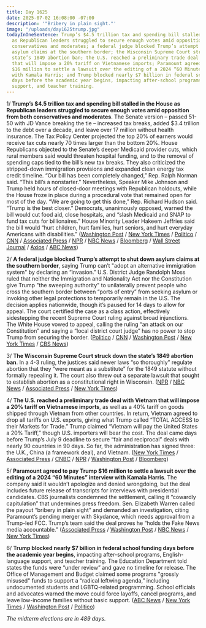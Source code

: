 ```yaml
---
title: Day 1625
date: 2025-07-02 16:08:00 -07:00
description: '"Bribery in plain sight."'
image: "/uploads/day1625trump.jpg"
todayInOneSentence: Trump’s $4.5 trillion tax and spending bill stalled in the House
  as Republican leaders struggled to secure enough votes amid opposition from both
  conservatives and moderates; a federal judge blocked Trump’s attempt to shut down
  asylum claims at the southern border; the Wisconsin Supreme Court struck down the
  state’s 1849 abortion ban; the U.S. reached a preliminary trade deal with Vietnam
  that will impose a 20% tariff on Vietnamese imports; Paramount agreed to pay Trump
  $16 million to settle a lawsuit over the editing of a 2024 “60 Minutes” interview
  with Kamala Harris; and Trump blocked nearly $7 billion in federal school funding
  days before the academic year begins, impacting after-school programs, English-language
  support, and teacher training.
---
```


1/ **Trump’s $4.5 trillion tax and spending bill stalled in the House as Republican leaders struggled to secure enough votes amid opposition from both conservatives and moderates**. The Senate version – passed 51-50 with JD Vance breaking the tie – increased tax breaks, added $3.4 trillion to the debt over a decade, and leave over 17 million without health insurance. The Tax Policy Center projected the top 20% of earners would receive tax cuts nearly 70 times larger than the bottom 20%. House Republicans objected to the Senate’s deeper Medicaid provider cuts, which rural members said would threaten hospital funding, and to the removal of spending caps tied to the bill’s new tax breaks. They also criticized the stripped-down immigration provisions and expanded clean energy tax credit timeline. “Our bill has been completely changed,” Rep. Ralph Norman said. “This bill’s a nonstarter.” Nevertheless, Speaker Mike Johnson and Trump held hours of closed-door meetings with Republican holdouts, while the House froze in place during a procedural vote that remained open for most of the day. “We are going to get this done,” Rep. Richard Hudson said. “Trump is the best closer.” Democrats, unanimously opposed, warned the bill would cut food aid, close hospitals, and “slash Medicaid and SNAP to fund tax cuts for billionaires.” House Minority Leader Hakeem Jeffries said the bill would “hurt children, hurt families, hurt seniors, and hurt everyday Americans with disabilities.” ([Washington Post](https://www.washingtonpost.com/politics/2025/07/02/trump-presidency-news-big-bill/) / [New York Times](https://www.nytimes.com/2025/07/02/us/politics/trump-bill-johnson-house-vote.html) / [Politico](https://www.politico.com/live-updates/2025/07/02/congress) / [CNN](https://www.cnn.com/2025/07/02/politics/trumps-agenda-house-vote) / [Associated Press](https://apnews.com/article/big-beautiful-bill-trump-tax-cuts-3b525482be43fdf956366cebd84dcaac) / [NPR](https://www.npr.org/2025/07/02/nx-s1-5454598/the-gops-massive-bill-would-add-trillions-of-dollars-to-the-countrys-debt) / [NBC News](https://www.nbcnews.com/politics/congress/republicans-scramble-corral-support-trump-megabill-ahead-house-vote-rcna216363) / [Bloomberg](https://www.bloomberg.com/news/articles/2025-07-02/house-republican-hardliners-warn-of-a-delay-to-trump-tax-vote) / [Wall Street Journal](https://www.wsj.com/politics/policy/house-republicans-threaten-to-sink-trumps-megabill-66cd241d) / [Axios](https://www.axios.com/2025/07/02/trump-big-beautiful-bill-house-vote-delay) / [ABC News](https://abcnews.go.com/US/live-updates/trump-admin-live-updates-senate-begin-big-beautiful/?id=123330663))

2/ **A federal judge blocked Trump’s attempt to shut down asylum claims at the southern border**, saying Trump can’t "adopt an alternative immigration system" by declaring an “invasion.” U.S. District Judge Randolph Moss ruled that neither the Immigration and Nationality Act nor the Constitution give Trump "the sweeping authority" to unilaterally prevent people who cross the southern border between “ports of entry” from seeking asylum or invoking other legal protections to temporarily remain in the U.S. The decision applies nationwide, though it’s paused for 14 days to allow for appeal. The court certified the case as a class action, effectively sidestepping the recent Supreme Court ruling against broad injunctions. The White House vowed to appeal, calling the ruling “an attack on our Constitution” and saying a “local district court judge” has no power to stop Trump from securing the border. ([Politico](https://www.politico.com/news/2025/07/02/donald-trump-immigratin-border-asylum-ruling-00437708) / [CNN](https://www.cnn.com/2025/07/02/politics/judge-blocks-trumps-ban-on-asylum) / [Washington Post](https://www.washingtonpost.com/immigration/2025/07/02/trump-asylum-border-lawsuit-immigration/) / [New York Times](https://www.nytimes.com/2025/07/02/us/politics/asylum-trump.html) / [CBS News](https://www.cbsnews.com/news/trump-asylum-border-judge-blocks/))

3/ **The Wisconsin Supreme Court struck down the state’s 1849 abortion ban**. In a 4-3 ruling, the justices said newer laws “so thoroughly” regulate abortion that they “were meant as a substitute” for the 1849 statute without formally repealing it.  The court also threw out a separate lawsuit that sought to establish abortion as a constitutional right in Wisconsin. ([NPR](https://www.npr.org/2025/07/02/nx-s1-5454456/abortion-wisconsin-law-supreme-court) / [NBC News](https://www.nbcnews.com/politics/politics-news/wisconsin-supreme-court-strikes-states-1849-total-abortion-ban-rcna216300) / [Associated Press](https://apnews.com/article/wisconsin-abortion-ban-1849-01658358639a63db7df92aeec34c612d) / [New York Times](https://www.nytimes.com/2025/07/02/us/wisconsin-abortion-1849-supreme-court.html))

4/ **The U.S. reached a preliminary trade deal with Vietnam that will impose a 20% tariff on Vietnamese imports**, as well as a 40% tariff on goods shipped through Vietnam from other countries. In return, Vietnam agreed to drop all tariffs on U.S. exports, giving what Trump called “TOTAL ACCESS to their Markets for Trade.” Trump claimed “Vietnam will pay the United States a 20% Tariff,” though U.S. importers will bear the cost. The deal came days before Trump’s July 9 deadline to secure “fair and reciprocal” deals with nearly 90 countries in 90 days. So far, the administration has signed three: the U.K., China (a framework deal), and Vietnam. ([New York Times](https://www.nytimes.com/2025/07/02/business/economy/trump-vietnam-trade-deal.html) / [Associated Press](https://apnews.com/article/trump-trade-tariff-vietnam-exports-china-a1a0725198d10ef240398f2dec3a6c23) / [CNBC](https://www.cnbc.com/2025/07/02/trump-trade-vietnam-deal.html) / [NPR](https://www.npr.org/2025/07/02/nx-s1-5422252/trump-trade-deal-vietnam-tariff) / [Washington Post](https://www.washingtonpost.com/business/2025/07/02/trump-vietnam-trade-agreement/) / [Bloomberg](https://www.bloomberg.com/news/articles/2025-07-02/trump-says-he-made-trade-deal-with-vietnam-details-to-follow))

5/ **Paramount agreed to pay Trump $16 million to settle a lawsuit over the editing of a 2024 “60 Minutes” interview with Kamala Harris**. The company said it wouldn’t apologize and denied wrongdoing, but the deal includes future release of transcripts for interviews with presidential candidates. CBS journalists condemned the settlement, calling it “cowardly capitulation” that undermines press freedom. Sen. Elizabeth Warren called the payout “bribery in plain sight” and demanded an investigation, citing Paramount’s pending merger with Skydance, which needs approval from a Trump-led FCC. Trump’s team said the deal proves he “holds the Fake News media accountable.” ([Associated Press](https://apnews.com/article/trump-media-harris-minutes-paramount-6415042fe910ae60b432dd8c73ef61b2) / [Washington Post](https://www.washingtonpost.com/style/media/2025/07/02/paramount-cbs-settlement-trump-harris-interview/) / [NBC News](https://www.nbcnews.com/news/us-news/paramount-agrees-pay-16-million-settle-trumps-lawsuit-60-minutes-kamal-rcna216419) / [New York Times](https://www.nytimes.com/2025/07/02/business/media/paramount-trump-60-minutes-lawsuit.html))

6/ **Trump blocked nearly $7 billion in federal school funding days before the academic year begins**, impacting after-school programs, English-language support, and teacher training. The Education Department told states the funds were “under review” and gave no timeline for release. The Office of Management and Budget claimed some programs "grossly misused" funds to support a “radical leftwing agenda,” including undocumented students and LGBTQ-related programming. School officials and advocates warned the move could force layoffs, cancel programs, and leave low-income families without basic support. ([ABC News](https://abcnews.go.com/US/trump-administration-pauses-6b-education-programs-ahead-school/story?id=123403964) / [New York Times](https://www.nytimes.com/2025/07/01/us/trump-education-funds.html) / [Washington Post](https://www.washingtonpost.com/education/2025/07/02/schools-education-trump-administration-funding-hold/) / [Politico](https://www.politico.com/news/2025/07/02/trump-school-money-state-authorities-scrambling-00436737))

*The midterm elections are in 489 days.*

